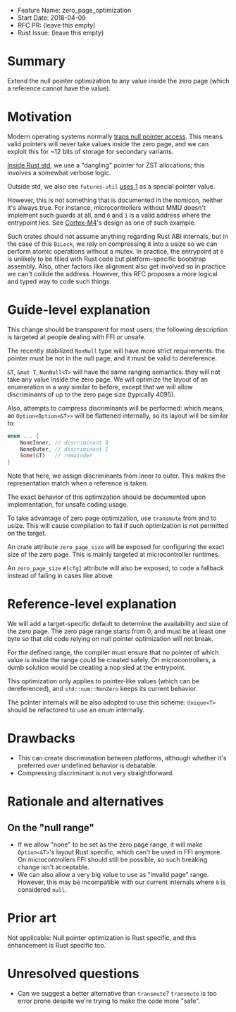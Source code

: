 - Feature Name: zero_page_optimization
- Start Date: 2018-04-09
- RFC PR: (leave this empty)
- Rust Issue: (leave this empty)

# Summary
[summary]: #summary

Extend the null pointer optimization to any value inside the zero page (which a
reference cannot have the value).

# Motivation
[motivation]: #motivation

Modern operating systems normally [traps null pointer access](https://en.wikipedia.org/wiki/Zero_page).
This means valid pointers will never take values inside the zero page, and we
can exploit this for ~12 bits of storage for secondary variants.

[Inside Rust std](https://github.com/rust-lang/rust/blob/ca26ef321c44358404ef788d315c4557eb015fb2/src/liballoc/heap.rs#L238),
we use a "dangling" pointer for ZST allocations; this involves a somewhat
verbose logic.

Outside std, we also see `futures-util`
[uses 1](https://github.com/rust-lang-nursery/futures-rs/blob/856fde847d4062f5d2af5d85d6640028297a10f1/futures-util/src/lock.rs#L157-L169)
as a special pointer value.

However, this is not something that is documented in the nomicon, neither it's
always true. For instance, microcontrollers without MMU doesn't implement such
guards at all, and `0` and `1` is a valid address where the entrypoint lies. See
[Cortex-M4](https://developer.arm.com/docs/ddi0439/latest/programmers-model/system-address-map)'s
design as one of such example.

Such crates should not assume anything regarding Rust ABI internals, but in the
case of this `BiLock`, we rely on compressing it into a usize so we can perform
atomic operations without a mutex. In practice, the entrypoint at `0` is
unlikely to be filled with Rust code but platform-specific bootstrap assembly.
Also, other factors like alignment also get involved so in practice we can't
collide the address. However, this RFC proposes a more logical and typed way
to code such things.

# Guide-level explanation
[guide-level-explanation]: #guide-level-explanation

This change should be transparent for most users; the following description is
targeted at people dealing with FFI or unsafe.

The recently stabilized `NonNull` type will have more strict requirements:
the pointer must be not in the null page, and it must be valid to dereference.

`&T`, `&mut T`, `NonNull<T>` will have the same ranging semantics:
they will not take any value inside the zero page. We will optimize the layout
of an enumeration in a way similar to before, except that we will allow
discriminants of up to the zero page size (typically 4095).

Also, attempts to compress discriminants will be performed: which means, an
`Option<Option<&T>>` will be flattened internally, so its layout will be similar
to:

```rust
enum ... {
    NoneInner, // discriminant 0
    NoneOuter, // discriminant 1
    Some(&T)   // remainder
}
```

Note that here, we assign discriminants from inner to outer. This makes the
representation match when a reference is taken.

The exact behavior of this optimization should be documented upon implementation,
for unsafe coding usage.

To take advantage of zero page optimization, use `transmute` from and to usize.
This will cause compilation to fail if such optimization is not permitted on
the target.

An crate attribute `zero_page_size` will be exposed for configuring the exact
size of the zero page. This is mainly targeted at microcontroller runtimes.

An `zero_page_size` `#[cfg]` attribute will also be exposed, to code a fallback
instead of failing in cases like above.

# Reference-level explanation
[reference-level-explanation]: #reference-level-explanation

We will add a target-specific default to determine the availability and size
of the zero page. The zero page range starts from 0, and must be at least one
byte so that old code relying on null pointer optimization will not break.

For the defined range, the compiler must ensure that no pointer of which value
is inside the range could be created safely. On microcontrollers, a dumb solution
would be creating a nop sled at the entrypoint.

This optimization only applies to pointer-like values (which can be dereferenced),
and `std::num::NonZero` keeps its current behavior.

The pointer internals will be also adopted to use this scheme: `Unique<T>` should
be refactored to use an enum internally.

# Drawbacks
[drawbacks]: #drawbacks

- This can create discrimination between platforms, although whether it's preferred
over undefined behavior is debatable.
- Compressing discriminant is not very straightforward.

# Rationale and alternatives
[alternatives]: #alternatives

## On the "null range"

- If we allow "none" to be set as the zero page range, it will make `Option<&T>`'s
layout Rust specific, which can't be used in FFI anymore. On microcontrollers
FFI should still be possible, so such breaking change isn't acceptable.
- We can also allow a very big value to use as "invalid page" range. However, this
may be incompatible with our current internals where `0` is considered `null`.

# Prior art
[prior-art]: #prior-art

Not applicable: Null pointer optimization is Rust specific, and this enhancement
is Rust specific too.

# Unresolved questions
[unresolved]: #unresolved-questions

- Can we suggest a better alternative than `transmute`? `transmute` is too
error prone despite we're trying to make the code more "safe".
